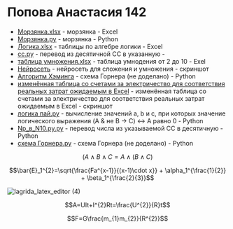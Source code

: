# Попова Анастасия 142

* [Морзянка.xlsx](https://github.com/oxxrayy/popova142/files/9670227/23232.xlsx) - морзянка - Exсel
* [Морзянка.py](https://github.com/Ethryna/popova142/blob/main/%D0%9C%D0%BE%D1%80%D0%B7%D1%8F%D0%BD%D0%BA%D0%B0.py) - морзянка - Python
* [Логика.xlsx](https://github.com/oxxrayy/popova142/files/9791381/default.xlsx) - таблицы по алгебре логики - Excel
* [cc.py](https://github.com/oxxrayy/popova142/files/9843668/cc.py) - перевод из десятичной СС в указанную - 
* [таблица умножения.xlsx](https://github.com/oxxrayy/popova142/files/9843674/default.xlsx) - таблица умнодения от 2 до 10 - Exel
* [Нейросеть](https://user-images.githubusercontent.com/114632258/197323136-85887533-005e-4662-b48a-3c61f61e7ad8.png) -  нейросеть для сложения и умножения - скриншот 
* [Алгоритм Хэминга](https://github.com/oxxrayy/popova142/files/9843692/default.py) - схема Горнера (не доделано) - Python
* [изменённая таблица со счетами за электричество для соответствия реальных затрат ожидаемым в Excel](https://user-images.githubusercontent.com/114632258/197323558-f4fd869f-cddb-48f0-b586-90ad784f583a.png) - изменённая таблица со счетами за электричество для соответствия реальных затрат ожидаемым в Excel - скриншот
* [логика пай.py](https://github.com/oxxrayy/popova142/files/9843707/default.py) - вычисление значений a, b и c, при которых значение логического выражения (A & не B -> C) <-> A равно 0 - Python
* [Np_в_N10.py.py](https://github.com/oxxrayy/popova142/files/9843712/Np_._N10.py.py) - перевод числа из указываемой СС в десятичную - Python
* [схема Горнера.py](https://github.com/oxxrayy/popova142/files/9843714/default.py) - схема Горнера (не доделано) - Python

$$(A \wedge  B \wedge   C = A \wedge  (B \wedge  C)$$

$$\bar{E}_1^{2}=\sqrt{\frac{Fa^{x-1}}{(x-1)\cdot x}} + \alpha_1^{\frac{1}{2}} + \beta_1^{\frac{2}{3}}$$

![lagrida_latex_editor (4)](https://user-images.githubusercontent.com/114632258/200982554-1b2c3ed9-a0fc-49fc-8f84-d38310d0ec43.png)

$$A=UIt+I^{2}Rt=\frac{U^{2}}{R}t$$

$$F=G\frac{m_{1}m_{2}}{R^{2}}$$
